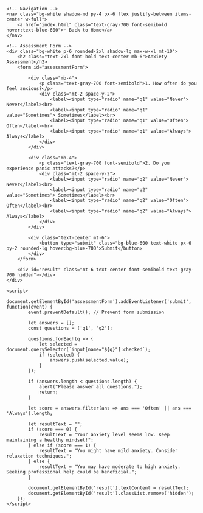 <!DOCTYPE html>
<html lang="en">
<head>
    <meta charset="UTF-8">
    <meta name="viewport" content="width=device-width, initial-scale=1.0">
    <title>Anxiety Assessment</title>
    <script src="https://cdn.tailwindcss.com"></script>
</head>
<body class="min-h-screen flex flex-col items-center bg-gray-100">

    <!-- Navigation -->
    <nav class="bg-white shadow-md py-4 px-6 flex justify-between items-center w-full">
        <a href="index.html" class="text-gray-700 font-semibold hover:text-blue-600">⬅ Back to Home</a>
    </nav>

    <!-- Assessment Form -->
    <div class="bg-white p-6 rounded-2xl shadow-lg max-w-xl mt-10">
        <h2 class="text-2xl font-bold text-center mb-6">Anxiety Assessment</h2>
        <form id="assessmentForm">
            
            <div class="mb-4">
                <p class="text-gray-700 font-semibold">1. How often do you feel anxious?</p>
                <div class="mt-2 space-y-2">
                    <label><input type="radio" name="q1" value="Never"> Never</label><br>
                    <label><input type="radio" name="q1" value="Sometimes"> Sometimes</label><br>
                    <label><input type="radio" name="q1" value="Often"> Often</label><br>
                    <label><input type="radio" name="q1" value="Always"> Always</label>
                </div>
            </div>

            <div class="mb-4">
                <p class="text-gray-700 font-semibold">2. Do you experience panic attacks?</p>
                <div class="mt-2 space-y-2">
                    <label><input type="radio" name="q2" value="Never"> Never</label><br>
                    <label><input type="radio" name="q2" value="Sometimes"> Sometimes</label><br>
                    <label><input type="radio" name="q2" value="Often"> Often</label><br>
                    <label><input type="radio" name="q2" value="Always"> Always</label>
                </div>
            </div>

            <div class="text-center mt-6">
                <button type="submit" class="bg-blue-600 text-white px-6 py-2 rounded-lg hover:bg-blue-700">Submit</button>
            </div>
        </form>

        <div id="result" class="mt-6 text-center font-semibold text-gray-700 hidden"></div>
    </div>

    <script>
        document.getElementById('assessmentForm').addEventListener('submit', function(event) {
            event.preventDefault(); // Prevent form submission
            
            let answers = [];
            const questions = ['q1', 'q2'];
            
            questions.forEach(q => {
                let selected = document.querySelector(`input[name="${q}"]:checked`);
                if (selected) {
                    answers.push(selected.value);
                }
            });

            if (answers.length < questions.length) {
                alert("Please answer all questions.");
                return;
            }

            let score = answers.filter(ans => ans === 'Often' || ans === 'Always').length;

            let resultText = "";
            if (score === 0) {
                resultText = "Your anxiety level seems low. Keep maintaining a healthy mindset!";
            } else if (score === 1) {
                resultText = "You might have mild anxiety. Consider relaxation techniques.";
            } else {
                resultText = "You may have moderate to high anxiety. Seeking professional help could be beneficial.";
            }

            document.getElementById('result').textContent = resultText;
            document.getElementById('result').classList.remove('hidden');
        });
    </script>

</body>
</html>
